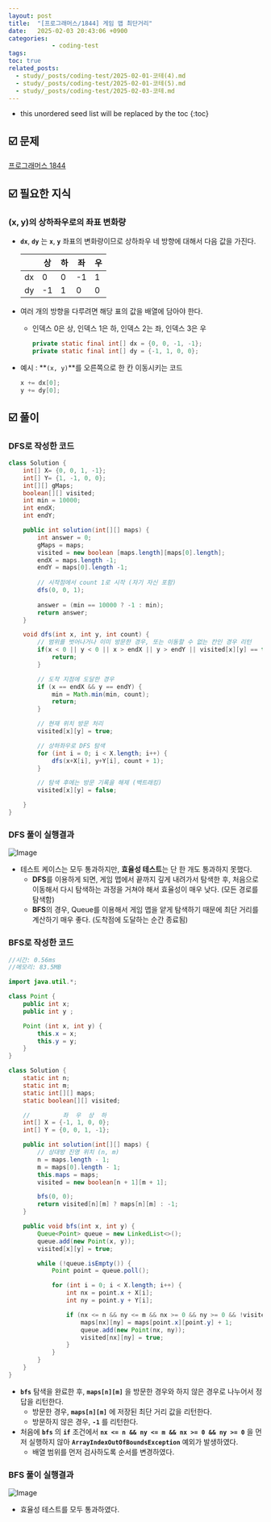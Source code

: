 ```yaml
---
layout: post
title:  "[프로그래머스/1844] 게임 맵 최단거리"
date:   2025-02-03 20:43:06 +0900
categories: 
            - coding-test
tags:        
toc: true
related_posts:
  - study/_posts/coding-test/2025-02-01-코테(4).md
  - study/_posts/coding-test/2025-02-01-코테(5).md
  - study/_posts/coding-test/2025-02-03-코테.md
---
```

* this unordered seed list will be replaced by the toc
{:toc}

## ☑️ 문제

[프로그래머스 1844](https://school.programmers.co.kr/learn/courses/30/lessons/1844)

## ☑️ 필요한 지식

### **(x, y)의 상하좌우로의 좌표 변화량**

- **`dx`**, **`dy`** 는 **`x`**, **`y`** 좌표의 변화량이므로 상하좌우 네 방향에 대해서 다음 값을 가진다.

    |  | 상 | 하 | 좌 | 우 |
    | --- | --- | --- | --- | --- |
    | dx | 0 | 0 | -1 | 1 |
    | dy | -1 | 1 | 0 | 0 |

- 여러 개의 방향을 다루려면 해당 표의 값을 배열에 담아야 한다.
    - 인덱스 0은 상, 인덱스 1은 하, 인덱스 2는 좌, 인덱스 3은 우
    
        ```java
        private static final int[] dx = {0, 0, -1, -1};
        private static final int[] dy = {-1, 1, 0, 0};
        ```
    

- 예시 : **`(x, y)`**를 오른쪽으로 한 칸 이동시키는 코드

    ```java
    x += dx[0];
    y += dy[0];
    ```

## ☑️ 풀이

### DFS로 작성한 코드

```java
class Solution {
    int[] X= {0, 0, 1, -1};
    int[] Y= {1, -1, 0, 0};
    int[][] gMaps;
    boolean[][] visited; 
    int min = 10000;
    int endX;
    int endY;

    public int solution(int[][] maps) {
        int answer = 0;
        gMaps = maps;
        visited = new boolean [maps.length][maps[0].length];
        endX = maps.length -1;
        endY = maps[0].length -1;
       
        // 시작점에서 count 1로 시작 (자기 자신 포함)
        dfs(0, 0, 1);
    
        answer = (min == 10000 ? -1 : min);
        return answer;
    }

    void dfs(int x, int y, int count) {
        // 범위를 벗어나거나 이미 방문한 경우, 또는 이동할 수 없는 칸인 경우 리턴
        if(x < 0 || y < 0 || x > endX || y > endY || visited[x][y] == true || gMaps[x][y] == 0 ) {
            return;
        }

        // 도착 지점에 도달한 경우
        if (x == endX && y == endY) {
            min = Math.min(min, count);
            return;
        }

        // 현재 위치 방문 처리
        visited[x][y] = true;

        // 상하좌우로 DFS 탐색
        for (int i = 0; i < X.length; i++) {
            dfs(x+X[i], y+Y[i], count + 1); 
        }

        // 탐색 후에는 방문 기록을 해제 (백트래킹)
        visited[x][y] = false;

    }
}
```

### DFS 풀이 실행결과

![Image](https://github.com/user-attachments/assets/ba422777-422b-4853-89c9-387ef4242450)

- 테스트 케이스는 모두 통과하지만, **효율성 테스트**는 단 한 개도 통과하지 못했다.
    - **DFS**를 이용하게 되면, 게임 맵에서 끝까지 깊게 내려가서 탐색한 후, 처음으로 이동해서 다시 탐색하는 과정을 거쳐야 해서 효율성이 매우 낮다. (모든 경로를 탐색함)
    - **BFS**의 경우, Queue를 이용해서 게임 맵을 얕게 탐색하기 때문에 최단 거리를 계산하기 매우 좋다. (도착점에 도달하는 순간 종료됨)

### BFS로 작성한 코드

```java
//시간: 0.56ms
//메모리: 83.5MB

import java.util.*;

class Point {
    public int x;
    public int y ;

    Point (int x, int y) {
        this.x = x;
        this.y = y;
    }
}

class Solution {
    static int n;
    static int m;
    static int[][] maps;
    static boolean[][] visited;

    //         좌  우  상  하
    int[] X = {-1, 1, 0, 0};
    int[] Y = {0, 0, 1, -1};

    public int solution(int[][] maps) {
        // 상대방 진영 위치 (n, m)
        n = maps.length - 1;
        m = maps[0].length - 1;
        this.maps = maps;
        visited = new boolean[n + 1][m + 1];

        bfs(0, 0);
        return visited[n][m] ? maps[n][m] : -1;
    }

    public void bfs(int x, int y) {
        Queue<Point> queue = new LinkedList<>();
        queue.add(new Point(x, y));
        visited[x][y] = true;

        while (!queue.isEmpty()) {
            Point point = queue.poll();

            for (int i = 0; i < X.length; i++) {
                int nx = point.x + X[i];
                int ny = point.y + Y[i];

                if (nx <= n && ny <= m && nx >= 0 && ny >= 0 && !visited[nx][ny] && maps[nx][ny] == 1) {
                    maps[nx][ny] = maps[point.x][point.y] + 1;
                    queue.add(new Point(nx, ny));
                    visited[nx][ny] = true;
                }
            }
        }
    }
}
```

- **`bfs`** 탐색을 완료한 후, **`maps[n][m]`** 을 방문한 경우와 하지 않은 경우로 나누어서 정답을 리턴한다.
    - 방문한 경우, **`maps[n][m]`** 에 저장된 최단 거리 값을 리턴한다.
    - 방문하지 않은 경우, **`-1`** 를 리턴한다.
- 처음에 **`bfs`** 의 **`if`** 조건에서 **`nx <= n && ny <= m && nx >= 0 && ny >= 0`** 을 먼저 실행하지 않아 **`ArrayIndexOutOfBoundsException`** 예외가 발생하였다.
    - 배열 범위를 먼저 검사하도록 순서를 변경하였다.

### BFS 풀이 실행결과

![Image](https://github.com/user-attachments/assets/fe3d806a-77a6-4ee7-989c-48a1c8339f43)

- 효율성 테스트를 모두 통과하였다.